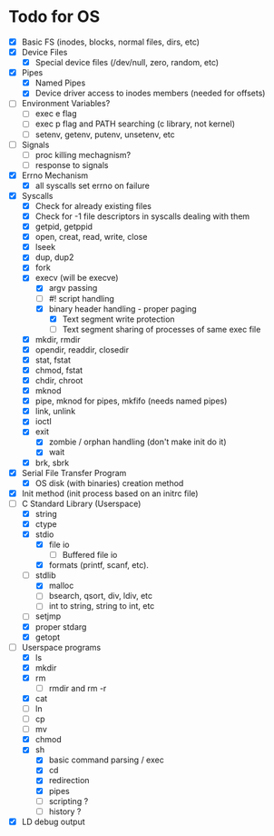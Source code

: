 # Todo for OS
- [x] Basic FS (inodes, blocks, normal files, dirs, etc)
- [x] Device Files
    - [x] Special device files (/dev/null, zero, random, etc)
- [x] Pipes
    - [x] Named Pipes
    - [x] Device driver access to inodes members (needed for offsets)
- [ ] Environment Variables?
    - [ ] exec e flag
    - [ ] exec p flag and PATH searching (c library, not kernel)
    - [ ] setenv, getenv, putenv, unsetenv, etc
- [ ] Signals
    - [ ] proc killing mechagnism?
    - [ ] response to signals
- [x] Errno Mechanism
    - [x] all syscalls set errno on failure
- [x] Syscalls
    - [x] Check for already existing files
    - [x] Check for -1 file descriptors in syscalls dealing with them
    - [x] getpid, getppid
    - [x] open, creat, read, write, close
    - [x] lseek
    - [x] dup, dup2
    - [x] fork
    - [x] execv (will be execve)
        - [x] argv passing
        - [ ] #! script handling
        - [x] binary header handling - proper paging
            - [x] Text segment write protection
            - [ ] Text segment sharing of processes of same exec file
    - [x] mkdir, rmdir
    - [x] opendir, readdir, closedir
    - [x] stat, fstat
    - [x] chmod, fstat
    - [x] chdir, chroot
    - [x] mknod
    - [x] pipe, mknod for pipes, mkfifo (needs named pipes)
    - [x] link, unlink
    - [x] ioctl
    - [x] exit
        - [x] zombie / orphan handling (don't make init do it)
        - [x] wait
    - [x] brk, sbrk
- [x] Serial File Transfer Program
    - [x] OS disk (with binaries) creation method
- [x] Init method (init process based on an initrc file)
- [ ] C Standard Library (Userspace)
    - [x] string
    - [x] ctype
    - [x] stdio
        - [x] file io
            - [ ] Buffered file io
        - [x] formats (printf, scanf, etc).
    - [ ] stdlib
        - [x] malloc
        - [ ] bsearch, qsort, div, ldiv, etc
        - [ ] int to string, string to int, etc
    - [ ] setjmp
    - [x] proper stdarg
    - [x] getopt

- [ ] Userspace programs
    - [x] ls
    - [x] mkdir
    - [x] rm
        - [ ] rmdir and rm -r
    - [x] cat
    - [ ] ln
    - [ ] cp
    - [ ] mv
    - [x] chmod
    - [x] sh
        - [x] basic command parsing / exec
        - [x] cd
        - [x] redirection
        - [x] pipes
        - [ ] scripting ?
        - [ ] history ?

- [x] LD debug output